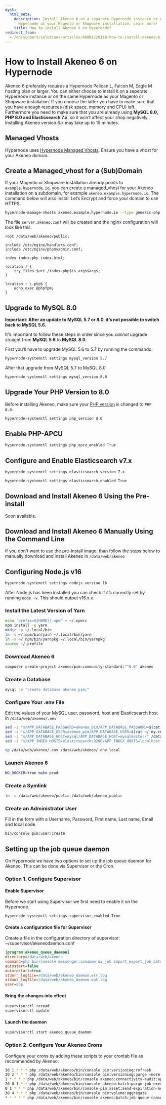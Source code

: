 ```yaml
---
myst:
  html_meta:
    description: Install Akeneo 6 on a separate Hypernode instance or on the same
      Hypernode as your Magento or Shopware installation. Learn more!
    title: How to install Akeneo 6 on Hypernode?
redirect_from:
  - /en/support/solutions/articles/48001220118-how-to-install-akeneo-6-on-hypernode/
---
```


<!-- source: https://support.hypernode.com/en/support/solutions/articles/48001220118-how-to-install-akeneo-6-on-hypernode/ -->

# How to Install Akeneo 6 on Hypernode

Akeneo 6 preferably requires a Hypernode Pelican L, Falcon M, Eagle M hosting plan or larger. You can either choose to install it on a seperate Hypernode instance or on the same Hypernode as your Magento or Shopware installation. If you choose the latter you have to make sure that you have enough resources (disk space, memory and CPU) left. Furthermore you need to make sure that you are already using **MySQL 8.0, PHP 8.0 and Elasticsearch 7.x**, so it won’t affect your shop negatively. Installing Akeneo version 6.x may take up to 15 minutes.

## Managed Vhosts

Hypernode uses [Hypernode Managed Vhosts](../../hypernode-platform/nginx/hypernode-managed-vhosts.md). Ensure you have a vhost for your Akeneo domain.

## Create a Managed_vhost for a (Sub)Domain

If your Magento or Shopware installation already points to `example.hypernode.io`, you can create a managed_vhost for your Akeneo installation on a subdomain, for example `akeneo.example.hypernode.io`. The command below will also install Let’s Encrypt and force your domain to use HTTPS.

```bash
hypernode-manage-vhosts akeneo.example.hypernode.io --type generic-php --https --force-https --webroot /data/web/akeneo/public
```

The file `server.akeneo.conf` will be created and the nginx configuration will look like this:

```nginx
root /data/web/akeneo/public;

include /etc/nginx/handlers.conf;
include /etc/nginx/phpmyadmin.conf;

index index.php index.html;

location / {
    try_files $uri /index.php$is_args$args;
}

location ~ \.php$ {
    echo_exec @phpfpm;
}
```

## Upgrade to MySQL 8.0

**Important: After an update to MySQL 5.7 or 8.0, it’s not possible to switch back to MySQL 5.6.**

It's important to follow these steps in order since you *cannot* upgrade straight from **MySQL 5.6** to **MySQL 8.0**.

First you’ll have to upgrade MySQL 5.6 to 5.7 by running the commando:

```bash
hypernode-systemctl settings mysql_version 5.7
```

After that upgrade from MySQL 5.7 to MySQL 8.0

```bash
hypernode-systemctl settings mysql_version 8.0
```

## Upgrade Your PHP Version to 8.0

Before installing Akeneo, make sure your [PHP version](../../hypernode-platform/php/supported-php-versions-and-how-to-change-them-on-hypernode.md#changing-the-php-version-you-use-on-hypernode) is changed to `PHP 8.0`.

```bash
hypernode-systemctl settings php_version 8.0
```

## Enable PHP-APCU

```bash
hypernode-systemctl settings php_apcu_enabled True
```

## Configure and Enable Elasticsearch v7.x

```bash
hypernode-systemctl settings elasticsearch_version 7.x
```

```bash
hypernode-systemctl settings elasticsearch_enabled True
```

## Download and Install Akeneo 6 Using the Pre-install

Soon available.

## Download and Install Akeneo 6 Manually Using the Command Line

If you don't want to use the pre-install image, than follow the steps below to manually download and install Akeneo in `/data/web/akeneo`

## Configuring Node.js v16

```bash
hypernode-systemctl settings nodejs_version 16
```

After Node.js has been installed you can check if it’s correctly set by running `node -v`. This should output v16.x.x.

### Install the Latest Version of Yarn

```bash
echo 'prefix=${HOME}/.npm' > ~/.npmrc
npm install -g yarn
mkdir -p ~/.local/bin
ln -s ~/.npm/bin/yarn ~/.local/bin/yarn
ln -s ~/.npm/bin/yarnpkg ~/.local/bin/yarnpkg
source ~/.profile
```

### Download Akeneo 6

```bash
composer create-project akeneo/pim-community-standard:"^6.0" akeneo
```

### Create a Database

```bash
mysql -e "create database akeneo_pim;"
```

### Configure Your .env File

Edit the values of your MySQL user, password, host and Elasticsearch host in `/data/web/akeneo/.env`

```bash
sed -i "s/APP_DATABASE_PASSWORD=akeneo_pim/APP_DATABASE_PASSWORD=$(cat ~/.my.cnf | grep password | awk '{print$NF}')/" /data/web/akeneo/.env
sed -i "s/APP_DATABASE_USER=akeneo_pim/APP_DATABASE_USER=$(cat ~/.my.cnf | grep user | awk '{print$NF}')/" /data/web/akeneo/.env
sed -i "s/APP_DATABASE_HOST=mysql/APP_DATABASE_HOST=mysqlmaster/" /data/web/akeneo/.env
sed -i "s/APP_INDEX_HOSTS=elasticsearch:9200/APP_INDEX_HOSTS=localhost:9200/" /data/web/akeneo/.env

cp /data/web/akeneo/.env /data/web/akeneo/.env.local
```

### Launch Akeneo 6

```bash
NO_DOCKER=true make prod
```

### Create a Symlink

```bash
ln -s /data/web/akeneo/public /data/web/akeneo_public
```

### Create an Administrator User

Fill in the form with a Username, Password, First name, Last name, Email and local code.

```bash
bin/console pim:user:create
```

## Setting up the job queue daemon

On Hypernode we have two options to set up the job queue daemon for Akeneo. This can be done via Supervisor or the Cron.

### Option 1. Configure Supervisor

#### Enable Supervisor

Before we start using Supervisor we first need to enable it on the Hypernode.

```bash
hypernode-systemctl settings supervisor_enabled True
```

#### Create a configuration file for Supervisor

Create a file in the configuration directory of supervisor: ~/supervisor/akeneodaemon.conf

```ini
[program:akeneo_queue_daemon]
directory=/data/web/akeneo
command=php bin/console messenger:consume ui_job import_export_job data_maintenance_job --env=prod
autostart=false
autorestart=true
stderr_logfile=/data/web/akeneo_daemon.err.log
stdout_logfile=/data/web/akeneo_daemon.out.log
user=app
```

#### Bring the changes into effect

```bash
supervisorctl reread
supervisorctl update
```

#### Launch the daemon

```bash
supervisorctl start akeneo_queue_daemon
```

### Option 2. Configure Your Akeneo Crons

Configure your crons by adding these scripts to your crontab file as recommended by Akeneo:

```bash
30 1 * * * php /data/web/akeneo/bin/console pim:versioning:refresh
30 2 * * * php /data/web/akeneo/bin/console pim:versioning:purge –more-than-days 90
1 * * * * php /data/web/akeneo/bin/console akeneo:connectivity-audit:update-data
20 0 1 * * php /data/web/akeneo/bin/console akeneo:batch:purge-job-execution
0 1 * * * php /data/web/akeneo/bin/console pim:asset:send-expiration-notification
30 4 * * * php /data/web/akeneo/bin/console pim:volume:aggregate
* * * * * php /data/web/akeneo/bin/console akeneo:batch:job-queue-consumer-daemon
```
